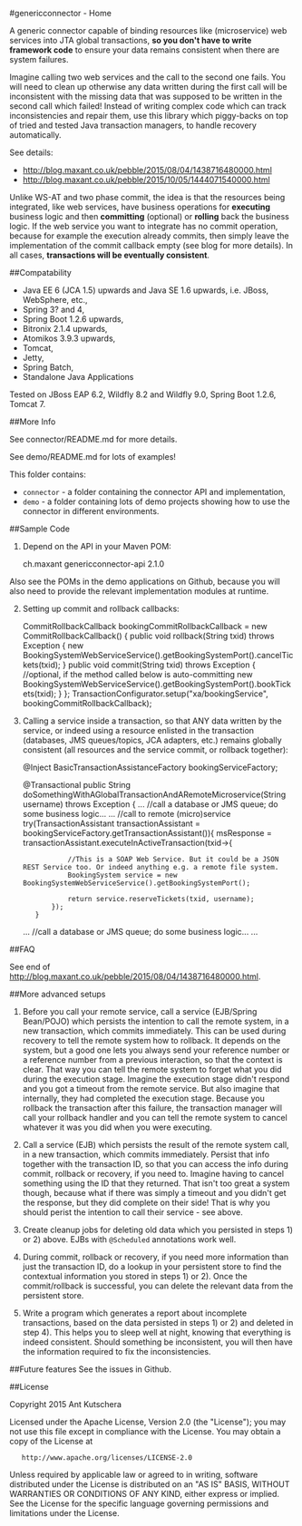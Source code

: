 #genericconnector - Home

A generic connector capable of binding resources like (microservice) web services into JTA global transactions, **so you don't have to write framework code** to ensure your
data remains consistent when there are system failures.

Imagine calling two web services and the call to the second one fails. You will need to clean up otherwise any data written during the first call will be inconsistent with the missing data that was supposed to be written in the second call which failed!  Instead of writing complex code which can track inconsistencies and repair them, use this library which piggy-backs on top of tried and tested Java transaction managers, to handle recovery automatically.

See details:

- http://blog.maxant.co.uk/pebble/2015/08/04/1438716480000.html
- http://blog.maxant.co.uk/pebble/2015/10/05/1444071540000.html 

Unlike WS-AT and two phase commit, the idea is that the resources being integrated, like web services, have business operations for **executing** business logic and then **committing** (optional) or **rolling** back the business logic.  If the web service you want to integrate has no commit operation, because for example the execution already commits, then simply leave the implementation of the commit callback empty (see blog for more details).  In all cases, **transactions will be eventually consistent**.

##Compatability

- Java EE 6 (JCA 1.5) upwards and Java SE 1.6 upwards, i.e. JBoss, WebSphere, etc.,
- Spring 3? and 4,
- Spring Boot 1.2.6 upwards,
- Bitronix 2.1.4 upwards,
- Atomikos 3.9.3 upwards,
- Tomcat,
- Jetty,
- Spring Batch,
- Standalone Java Applications

Tested on JBoss EAP 6.2, Wildfly 8.2 and Wildfly 9.0, Spring Boot 1.2.6, Tomcat 7.

##More Info

See connector/README.md for more details.

See demo/README.md for lots of examples!

This folder contains:

- `connector` - a folder containing the connector API and implementation,
- `demo` - a folder containing lots of demo projects showing how to use the connector in different environments.

##Sample Code

1) Depend on the API in your Maven POM:

      <dependency>
          <groupId>ch.maxant</groupId>
          <artifactId>genericconnector-api</artifactId>
          <version>2.1.0</version>
      </dependency>

Also see the POMs in the demo applications on Github, because you will also need to provide the relevant implementation modules at runtime.

2) Setting up commit and rollback callbacks:

      CommitRollbackCallback bookingCommitRollbackCallback = new CommitRollbackCallback() {
          public void rollback(String txid) throws Exception {
              new BookingSystemWebServiceService().getBookingSystemPort().cancelTickets(txid);
          }
          public void commit(String txid) throws Exception {
              //optional, if the method called below is auto-committing
              new BookingSystemWebServiceService().getBookingSystemPort().bookTickets(txid);
          }
      };
      TransactionConfigurator.setup("xa/bookingService", bookingCommitRollbackCallback);

3) Calling a service inside a transaction, so that ANY data written by the service, or indeed using a resource enlisted in the transaction (databases, JMS queues/topics, JCA adapters, etc.) remains globally consistent (all resources and the service commit, or rollback together):

      @Inject BasicTransactionAssistanceFactory bookingServiceFactory;

      @Transactional
      public String doSomethingWithAGlobalTransactionAndARemoteMicroservice(String username) throws Exception {
      ...
          //call a database or JMS queue; do some business logic...
      ...
          //call to remote (micro)service
          try(TransactionAssistant transactionAssistant = bookingServiceFactory.getTransactionAssistant()){
              msResponse = transactionAssistant.executeInActiveTransaction(txid->{

                  //This is a SOAP Web Service. But it could be a JSON REST Service too. Or indeed anything e.g. a remote file system.
                  BookingSystem service = new BookingSystemWebServiceService().getBookingSystemPort();

                  return service.reserveTickets(txid, username);
              });
          }
      ...
          //call a database or JMS queue; do some business logic...
      ...

##FAQ

See end of http://blog.maxant.co.uk/pebble/2015/08/04/1438716480000.html.

##More advanced setups

1) Before you call your remote service, call a service (EJB/Spring Bean/POJO) which persists the intention to call the remote system, in a new transaction, which commits immediately. This can be used during recovery to tell the remote system how to rollback. It depends on the system, but a good one lets you always send your reference number or a reference number from a previous interaction, so that the context is clear. That way you can tell the remote system to forget what you did during the execution stage. Imagine the execution stage didn't respond and you got a timeout from the remote service. But also imagine that internally, they had completed the execution stage. Because you rollback the transaction after this failure, the transaction manager will call your rollback handler and you can tell the remote system to cancel whatever it was you did when you were executing.

2) Call a service (EJB) which persists the result of the remote system call, in a new transaction, which commits immediately. Persist that info together with the transaction ID, so that you can access the info during commit, rollback or recovery, if you need to. Imagine having to cancel something using the ID that they returned.  That isn't too great a system though, because what if there was simply a timeout and you didn't get the response, but they did complete on their side!  That is why you should perist the intention to call their service - see above.

3) Create cleanup jobs for deleting old data which you persisted in steps 1) or 2) above. EJBs with `@Scheduled` annotations work well.

4) During commit, rollback or recovery, if you need more information than just the transaction ID, do a lookup in your persistent store to find the contextual information you stored in steps 1) or 2).  Once the commit/rollback is successful, you can delete the relevant data from the persistent store.

5) Write a program which generates a report about incomplete transactions, based on the data persisted in steps 1) or 2) and deleted in step 4).  This helps you to sleep well at night, knowing that everything is indeed consistent. Should something be inconsistent, you will then have the information required to fix the inconsistencies.

##Future features
See the issues in Github.

##License

 Copyright 2015 Ant Kutschera

   Licensed under the Apache License, Version 2.0 (the "License");
   you may not use this file except in compliance with the License.
   You may obtain a copy of the License at

       http://www.apache.org/licenses/LICENSE-2.0

   Unless required by applicable law or agreed to in writing, software
   distributed under the License is distributed on an "AS IS" BASIS,
   WITHOUT WARRANTIES OR CONDITIONS OF ANY KIND, either express or implied.
   See the License for the specific language governing permissions and
   limitations under the License.
